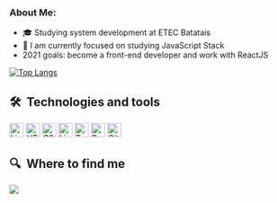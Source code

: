### About Me:

      
- 🎓 Studying system development at ETEC Batatais
- 🔭 I am currently focused on studying JavaScript Stack
-   2021 goals: become a front-end developer and work with ReactJS


[![Top Langs](https://github-readme-stats.vercel.app/api/top-langs/?username=RenanRSilva&layout=compact)](https://github.com/RenanRSilva)



## 🛠  Technologies and tools
[<img src="https://img.shields.io/badge/Linux_Mint-87CF3E?style=for-the-badge&logo=linux-mint&logoColor=white" alt="LinuxMint logo" title="Linux Mint" height="25" />](https://github.com/RenanRSilva)
[<img src="https://img.shields.io/badge/HTML5-E34F26?style=for-the-badge&logo=html5&logoColor=white" alt="HTML5 logo" title="html" height="25">](https://github.com/RenanRSilva)
[<img src="https://img.shields.io/badge/CSS3-1572B6?style=for-the-badge&logo=css3&logoColor=whit" alt="CSS3 logo" title="CSS " height="25">](https://github.com/RenanRSilva)
[<img src="https://img.shields.io/badge/JavaScript-F7DF1E?style=for-the-badge&logo=javascript&logoColor=black" alt="LinuxMint logo" title="Linux Mint" height="25">](https://github.com/RenanRSilva)
[<img src="https://img.shields.io/badge/TypeScript-007ACC?style=for-the-badge&logo=typescript&logoColor=white" alt="Typescript logo" title="Typescript" height="25">](https://github.com/RenanRSilva)
[<img src="https://img.shields.io/badge/React-20232A?style=for-the-badge&logo=react&logoColor=61DAFB" alt="React logo" title="React" height="25">](https://github.com/RenanRSilva)
[<img src="https://img.shields.io/badge/Git-F05032?style=for-the-badge&logo=git&logoColor=white" alt="Git logo" title="Git" height="25">](https://github.com/RenanRSilva)



## 🔍  Where to find me
[<img src="https://img.shields.io/badge/linkedin-%230077B5.svg?&style=for-the-badge&logo=linkedin&logoColor=white" />](https://www.linkedin.com/in/renan-rambul-7551a9206/)

